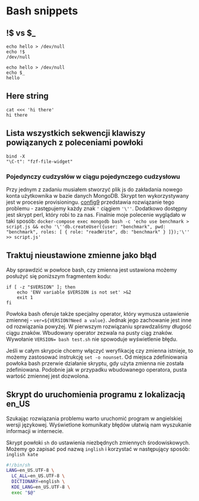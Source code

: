 # Bash snippets

## !$ vs $_

```
echo hello > /dev/null
echo !$
/dev/null
```

```
echo hello > /dev/null
echo $_
hello
```

## Here string

```
cat <<< 'hi there'
hi there
```

## Lista wszystkich sekwencji klawiszy powiązanych z poleceniami powłoki

```
bind -X
"\C-t": "fzf-file-widget"
```

### Pojedynczy cudzysłów w ciągu pojedynczego cudzysłowu

Przy jednym z zadaniu musiałem stworzyć plik js do zakładania nowego konta użytkownika w bazie danych MongoDB.
Skrypt ten wykorzystywany jest w procesie provisioningu.
[config9](https://config9.com/linux/bash/how-to-escape-single-quotes-within-single-quoted-strings/) przedstawia rozwiązanie tego problemu - zastępujemy każdy znak `'` ciągiem `'\''`.
Dodatkowo dostępny jest skrypt perl, który robi to za nas.
Finalnie moje polecenie wyglądało w taki sposób: `docker-compose exec mongodb bash -c 'echo use benchmark > script.js && echo '\''db.createUser({user: "benchmark", pwd: "benchmark", roles: [ { role: "readWrite", db: "benchmark" } ]});'\'' >> script.js'`

## Traktuj nieustawione zmienne jako błąd

Aby sprawdzić w powłoce bash, czy zmienna jest ustawiona możemy posłużyć się poniższym fragmentem kodu:
```
if [ -z "$VERSION" ]; then
    echo 'ENV variable $VERSION is not set' >&2
    exit 1
fi
```

Powłoka bash oferuje także specjalny operator, który wymusza ustawienie zmiennej - `ver=${VERSION?Need a value}`.
Jednak jego zachowanie jest inne od rozwiązania powyżej. W pierwszym rozwiązaniu sprawdzaliśmy długość ciągu znaków. Wbudowany operator zezwala na pusty ciąg znaków. Wywołanie `VERSION= bash test.sh` nie spowoduje wyświetlenie błędu.

Jeśli w całym skrypcie chcemy włączyć weryfikację czy zmienna istnieje, to możemy zastosować instrukcję `set -o nounset`. Od miejsca zdefiniowania powłoka bash przerwie działanie skryptu, gdy użyta zmienna nie została zdefiniowana. Podobnie jak w przypadku wbudowanego operatora, pusta wartość zmiennej jest dozwolona.

## Skrypt do uruchomienia programu z lokalizacją en_US

Szukając rozwiązania problemu warto uruchomić program w angielskiej wersji językowej. Wyświetlone komunikaty błędów ułatwią nam wyszukanie informacji w internecie.

Skrypt powłoki `sh` do ustawienia niezbędnych zmiennych środowiskowych. Możemy go zapisać pod nazwą `inglish` i korzystać w następujący sposób: `inglish kate`

``` bash
#!/bin/sh
LANG=en_US.UTF-8 \
  LC_ALL=en_US.UTF-8 \
  DICTIONARY=english \
  KDE_LANG=en_US.UTF-8 \
  exec "$@"
```
